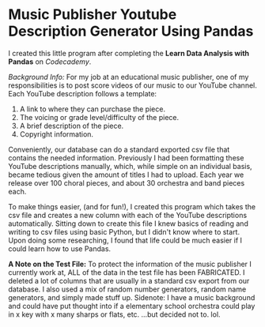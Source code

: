 # Music Publisher Youtube Description Generator Using Pandas

I created this little program after completing the **Learn Data Analysis with Pandas** on *Codecademy*.

*Background Info:*
For my job at an educational music publisher, one of my responsibilities is to post score videos of our music to our YouTube channel. Each YouTube description follows a template: 
1. A link to where they can purchase the piece.
2. The voicing or grade level/difficulty of the piece.
3. A brief description of the piece.
4. Copyright information.

Conveniently, our database can do a standard exported csv file that contains the needed information. Previously I had been formatting these YouTube descriptions manually, which, while simple on an individual basis, became tedious given the amount of titles I had to upload. Each year we release over 100 choral pieces, and about 30 orchestra and band pieces each. 

To make things easier, (and for fun!), I created this program which takes the csv file and creates a new column with each of the YouTube descriptions automatically. Sitting down to create this file I knew basics of reading and writing to csv files using basic Python, but I didn't know where to start. Upon doing some researching, I found that life could be much easier if I could learn how to use Pandas.

**A Note on the Test File:** To protect the information of the music publisher I currently work at, ALL of the data in the test file has been FABRICATED. I deleted a lot of columns that are usually in a standard csv export from our database. I also used a mix of random number generators, random name generators, and simply made stuff up. Sidenote: I have a music background and could have put thought into if a elementary school orchestra could play in  x key with x many sharps or flats, etc. ...but decided not to. lol. 


